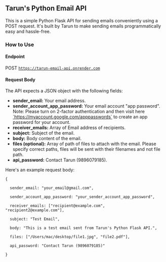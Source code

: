 
<h2>Tarun's Python Email API</h1>

This is a simple Python Flask API for sending emails conveniently using a POST request. It's built by Tarun to make sending emails programmatically easy and hassle-free.

<h3>How to Use</h3>

<h4>Endpoint</h4>

POST <a href="https://tarun-email-api.onrender.com" target="_blank" rel="noopener noreferrer">`https://tarun-email-api.onrender.com`</a>

<h4>Request Body</h4>

The API expects a JSON object with the following fields:
<ul>
  <li><b>sender_email:</b> Your email address.</li>

  <li><b>sender_account_app_password:</b> Your email account "app password". Note: Please turn on 2-factor authentication and then visit here <a href="https://myaccount.google.com/apppasswords" target="_blank" rel="noopener noreferrer">`https://myaccount.google.com/apppasswords`</a> to create an app password for your account.</li>

  <li><b>receiver_emails:</b> Array of Email address of recipients.</li>

  <li><b>subject:</b> Subject of the email.</li>

  <li><b>body:</b> Body content of the email.</li>

  <li><b>files (optional):</b> Array of path of files to attach with the email. Please specify correct paths, files will be sent with their filenames and not file path.</li>

  <li><b>api_password:</b> Contact Tarun (9896079185).</li>
</ul>

Here's an example request body:

    {

      sender_email: "your_email@gmail.com",
  
      sender_account_app_password: "your_sender_account_app_password",
  
      receiver_emails: ["recipient@example.com", "recipient2@example.com"],
  
      subject: "Test Email",
  
      body: "This is a test email sent from Tarun's Python Flask API.",
  
      files: ["/Users/mac/desktop/file1.jpg", "file2.pdf"],

      api_password: "Contact Tarun (9896079185)"
  
    }
